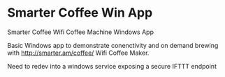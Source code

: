 # Smarter Coffee Win App

Smarter Coffee Wifi Coffee Machine Windows App


Basic Windows app to demonstrate conenctivity and on demand brewing with http://smarter.am/coffee/ Wifi Coffee Maker.

Need to redev into a windows service exposing a secure IFTTT endpoint
